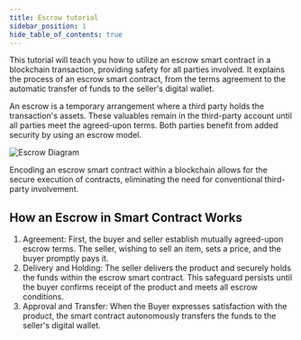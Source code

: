 ```yaml
---
title: Escrow tutorial
sidebar_position: 1
hide_table_of_contents: true
---
```


This tutorial will teach you how to utilize an escrow smart contract in a blockchain transaction, providing safety for all parties involved. It explains the process of an escrow smart contract, from the terms agreement to the automatic transfer of funds to the seller's digital wallet.

An escrow is a temporary arrangement where a third party holds the transaction's assets. These valuables remain in the third-party account until all parties meet the agreed-upon terms. Both parties benefit from added security by using an escrow model. 

![Escrow Diagram](/img/09/escrow-diagram.png)

Encoding an escrow smart contract within a blockchain allows for the secure execution of contracts, eliminating the need for conventional third-party involvement.

## How an Escrow in Smart Contract Works

1. Agreement: First, the buyer and seller establish mutually agreed-upon escrow terms. The seller, wishing to sell an item, sets a price, and the buyer promptly pays it.
2. Delivery and Holding: The seller delivers the product and securely holds the funds within the escrow smart contract. This safeguard persists until the buyer confirms receipt of the product and meets all escrow conditions.
3. Approval and Transfer: When the Buyer expresses satisfaction with the product, the smart contract autonomously transfers the funds to the seller's digital wallet. 
